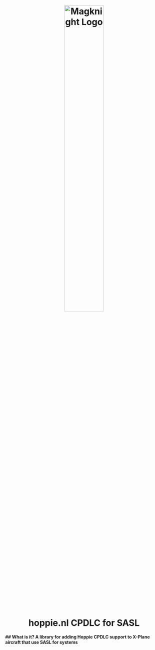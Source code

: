 <h1 align="center">
<img src="https://raw.githubusercontent.com/magknight/aviatorsDocs/master/docs/img/branding/logoGithub.png" alt="Magknight Logo" width="50%">
<br><b>hoppie.nl CPDLC for SASL
</h1>
## What is it?
A library for adding Hoppie CPDLC support to X-Plane aircraft that use SASL for systems
